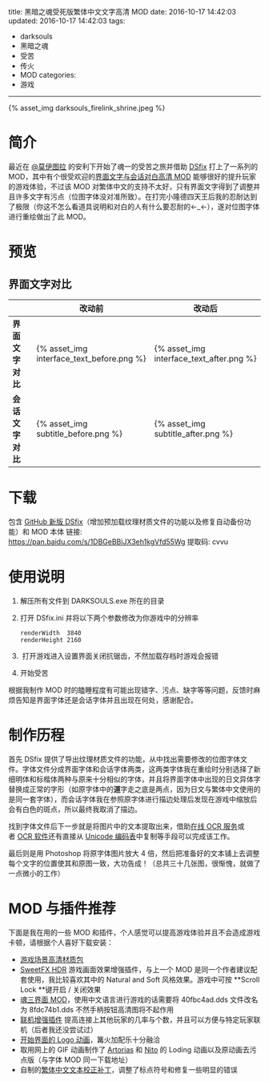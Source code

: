 title: 黑暗之魂受死版繁体中文文字高清 MOD
date: 2016-10-17 14:42:03
updated: 2016-10-17 14:42:03
tags:
- darksouls
- 黑暗之魂
- 受苦
- 传火
- MOD
categories:
- 游戏
---
{% asset_img darksouls_firelink_shrine.jpeg %}
# 简介

最近在 [@莫伊图拉](https://cowlevel.net/people/moyitula)‍ 的安利下开始了魂一的受苦之旅并借助 [DSfix](https://github.com/PeterTh/dsfix?utm_source=cowlevel) 打上了一系列的 MOD，其中有个很受欢迎的[界面文字与会话对白高清 MOD](http://www.nexusmods.com/darksouls/mods/21/?&utm_source=cowlevel) 能够很好的提升玩家的游戏体验，不过该 MOD 对繁体中文的支持不太好，只有界面文字得到了调整并且许多文字有污点（位图字体没对准所致）。在打完小隆德四天王后我的忍耐达到了极限（你这不怎么看道具说明和对白的人有什么要忍耐的←_←），遂对位图字体进行重绘做出了此 MOD。

<!--more-->

# 预览

## 界面文字对比
|            | **改动前**                                  | **改动后**                                  |
| ---------- | ---------------------------------------- | ---------------------------------------- |
| **界面文字对比** | {% asset_img interface_text_before.png %} | {% asset_img interface_text_after.png %} |
| **会话文字对比** | {% asset_img subtitle_before.png %} | {% asset_img subtitle_after.png %} |

# 下载

包含 [GitHub 新版 DSfix](https://steamcommunity.com/app/211420/discussions/0/392184522702551585?utm_source=cowlevel)（增加预加载纹理材质文件的功能以及修复自动备份功能）和 MOD 本体
链接: https://pan.baidu.com/s/1DBGeBBiJX3eh1kgVfd55Wg 提取码: cvvu

# 使用说明

1. 解压所有文件到 DARKSOULS.exe 所在的目录

2. 打开 DSfix.ini 并将以下两个参数修改为你游戏中的分辨率

   ```
   renderWidth  3840
   renderHeight 2160
   ```

3.  打开游戏进入设置界面关闭抗锯齿，不然加载存档时游戏会报错

4. 开始受苦

根据我制作 MOD 时的瞌睡程度有可能出现错字、污点、缺字等等问题，反馈时麻烦告知是界面字体还是会话字体并且出现在何处，感谢配合。

# 制作历程

首先 DSfix 提供了导出纹理材质文件的功能，从中找出需要修改的位图字体文件。字体文件分成界面字体和会话字体两类，这两类字体我在重绘时分别选择了新细明体和标楷体两种与原来十分相似的字体，并且将界面字体中出现的日文异体字替换成正常的字形（如原字体中的**道**字走之底是两点，因为日文与繁体中文使用的是同一套字体），而会话字体我在参照原字体进行描边处理后发现在游戏中缩放后会有白色的斑点，所以最终我取消了描边。

找到字体文件后下一步就是将图片中的文本提取出来，借助[在线 OCR 服务](http://www.onlineocr.net/?utm_source=cowlevel)或者 [OCR 软件](http://www.abbyy.cn/finereader/?utm_source=cowlevel)还有直接从 [Unicode 编码表](http://unicode-table.com/cn?utm_source=cowlevel)中复制等手段可以完成该工作。

最后则是用 Photoshop 将原字体图片放大 4 倍，然后把准备好的文本铺上去调整每个文字的位置使其和原图一致，大功告成！（总共三十几张图，很惭愧，就做了一点微小的工作）

# MOD 与插件推荐

下面是我在用的一些 MOD 和插件，个人感觉可以提高游戏体验并且不会造成游戏卡顿，请根据个人喜好下载安装：

- [游戏场景高清材质包](http://www.nexusmods.com/darksouls/mods/446/?&utm_source=cowlevel)
- [SweetFX HDR](http://www.nexusmods.com/darksouls/mods/289/?&utm_source=cowlevel) 游戏画面效果增强插件，与上一个 MOD 是同一个作者建议配套使用，我比较喜欢其中的 Natural and Soft 风格效果。游戏中可按 **Scroll Lock **键开启 / 关闭效果
- [魂三界面 MOD](http://www.nexusmods.com/darksouls/mods/1107/?&utm_source=cowlevel)，使用中文语言进行游戏的话需要将 40fbc4ad.dds 文件改名为 8fdc74b1.dds 不然手柄按钮高清图将不起作用
- [联机增强插件](http://www.nexusmods.com/darksouls/mods/1047/?&utm_source=cowlevel) 提高连接上其他玩家的几率与个数，并且可以方便与特定玩家联机（后者我还没尝试过）
- [开始界面的 Logo 动画](http://www.nexusmods.com/darksouls/mods/585/?&utm_source=cowlevel)，篝火加配乐十分融洽
- 取用网上的 GIF 动画制作了 [Artorias](http://steamcommunity.com/sharedfiles/filedetails/?id=356583468&utm_source=cowlevel) 和 [Nito](http://steamcommunity.com/sharedfiles/filedetails/?id=217494524&utm_source=cowlevel) 的 Loding 动画以及原动画去污点版（与字体 MOD 同一下载地址）
- 自制的[繁体中文文本校正补丁](/2016/10/17/darksouls-revised-text/)，调整了标点符号和修复一些明显的错误